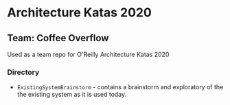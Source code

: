 # Architecture Katas 2020
## Team: Coffee Overflow
Used as a team repo for O'Reilly Architecture Katas 2020

### Directory
* `ExistingSystemBrainstorm` - contains a brainstorm and exploratory of the the existing system as it is used today.
